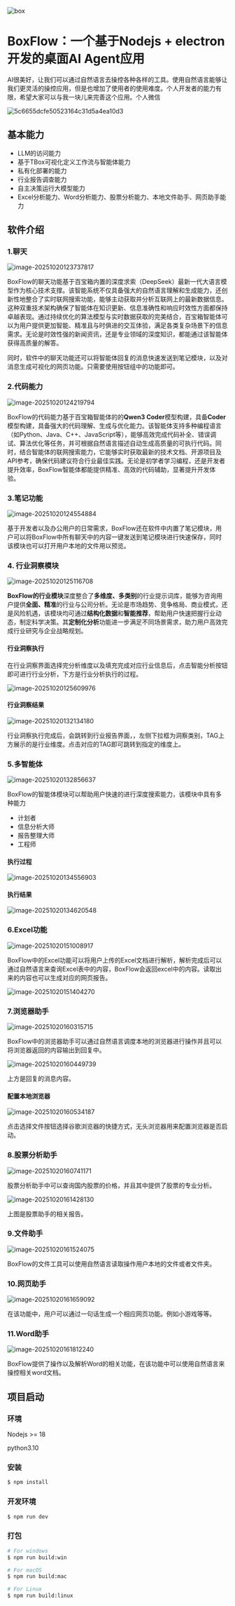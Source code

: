 ![box](./assets/box.png)

# BoxFlow：一个基于Nodejs + electron开发的桌面AI Agent应用

AI很美好，让我们可以通过自然语言去操控各种各样的工具。使用自然语言能够让我们更灵活的操控应用，但是也增加了使用者的使用难度。个人开发者的能力有限，希望大家可以与我一块儿来完善这个应用。个人微信

![5c6655dcfe50523164c31d5a4ea10d3](assets/5c6655dcfe50523164c31d5a4ea10d3-1760948986722-27.png)

## 基本能力

* LLM的访问能力
* 基于TBox可视化定义工作流与智能体能力
* 私有化部署的能力
* 行业报告调查能力
* 自主决策运行大模型能力
* Excel分析能力、Word分析能力、股票分析能力、本地文件助手、网页助手能力

## 软件介绍

### 1.聊天

![image-20251020123737817](assets/image-20251020123737817.png)

BoxFlow的聊天功能基于百宝箱内置的深度求索（DeepSeek）最新一代大语言模型作为核心技术支撑。该智能系统不仅具备强大的自然语言理解和生成能力，还创新性地整合了实时联网搜索功能，能够主动获取并分析互联网上的最新数据信息。这种双重技术架构确保了智能体在知识更新、信息准确性和响应时效性方面都保持卓越表现。通过持续优化的算法模型与实时数据获取的完美结合，百宝箱智能体可以为用户提供更加智能、精准且与时俱进的交互体验，满足各类复杂场景下的信息需求。无论是时效性强的新闻资讯，还是专业领域的深度知识，都能通过该智能体获得高质量的解答。

同时，软件中的聊天功能还可以将智能体回复的消息快速发送到笔记模块，以及对消息生成可视化的网页功能。只需要使用按钮组中的功能即可。

### 2.代码能力

![image-20251020124219794](assets/image-20251020124219794.png)

BoxFlow的代码能力基于百宝箱智能体的的**Qwen3 Coder**模型构建，具备**Coder**模型构建，具备强大的代码理解、生成与优化能力。该智能体支持多种编程语言（如Python、Java、C++、JavaScript等），能够高效完成代码补全、错误调试、算法优化等任务，并可根据自然语言描述自动生成高质量的可执行代码。同时，结合智能体的联网搜索能力，它能够实时获取最新的技术文档、开源项目及API参考，确保代码建议符合行业最佳实践。无论是初学者学习编程，还是开发者提升效率，BoxFlow智能体都能提供精准、高效的代码辅助，显著提升开发体验。

### 3.笔记功能

![image-20251020124554884](assets/image-20251020124554884.png)

基于开发者以及办公用户的日常需求，BoxFlow还在软件中内置了笔记模块，用户可以将BoxFlow中所有聊天中的内容一键发送到笔记模块进行快速保存，同时该模块也可以打开用户本地的文件用以预览。

### 4. 行业洞察模块

![image-20251020125116708](assets/image-20251020125116708.png)

**BoxFlow的行业模块**深度整合了**多维度、多类别**的行业提示词库，能够为咨询用户提供**全面、精准**的行业与公司分析。无论是市场趋势、竞争格局、商业模式，还是风险机遇，该模块均可通过**结构化数据**和**智能推荐**，帮助用户快速把握行业动态，制定科学决策。其**定制化分析**功能进一步满足不同场景需求，助力用户高效完成行业研究与企业战略规划。

#### 行业洞察执行

在行业洞察界面选择完分析维度以及填充完成对应行业信息后，点击智能分析按钮即可进行行业分析，下方是行业分析执行的过程。

![image-20251020125609976](assets/image-20251020125609976.png)

#### 行业洞察结果

![image-20251020132134180](assets/image-20251020132134180.png)

行业洞察执行完成后，会跳转到行业报告界面，，左侧下拉框为洞察类别，TAG上方展示的是行业维度。点击对应的TAG即可跳转到指定的维度上。

### 5.多智能体

![image-20251020132856637](assets/image-20251020132856637.png)

BoxFlow的智能体模块可以帮助用户快速的进行深度搜索能力，该模块中具有多种能力

* 计划者
* 信息分析大师
* 报告整理大师
* 工程师

#### 执行过程

![image-20251020134556903](assets/image-20251020134556903.png)

#### 执行结果

![image-20251020134620548](assets/image-20251020134620548.png)

### 6.Excel功能

![image-20251020151008917](assets/image-20251020151008917.png)

BoxFlow中的Excel功能可以将用户上传的Excel文档进行解析，解析完成后可以通过自然语言来查询Excel表中的内容，BoxFlow会返回excel中的内容。读取出来的内容也可以生成对应的网页报告。

![image-20251020151404270](assets/image-20251020151404270.png)

### 7.浏览器助手

![image-20251020160315715](assets/image-20251020160315715.png)

BoxFlow中的浏览器助手可以通过自然语言调度本地的浏览器进行操作并且可以将浏览器返回的内容输出到回复中。

![image-20251020160449739](assets/image-20251020160449739.png)

上方是回复的消息内容。

#### 配置本地浏览器

![image-20251020160534187](assets/image-20251020160534187.png)

点击选择文件按钮选择谷歌浏览器的快捷方式，无头浏览器用来配置浏览器是否启动。

### 8.股票分析助手

![image-20251020160741171](assets/image-20251020160741171.png)

股票分析助手中可以查询国内股票的价格，并且其中提供了股票的专业分析。

![image-20251020161428130](assets/image-20251020161428130.png)

上图是股票助手的相关报告。

### 9.文件助手

![image-20251020161524075](assets/image-20251020161524075.png)

BoxFlow的文件工具可以使用自然语言读取操作用户本地的文件或者文件夹。

### 10.网页助手

![image-20251020161659092](assets/image-20251020161659092.png)

在该功能中，用户可以通过一句话生成一个相应网页功能。例如小游戏等等。

### 11.Word助手

![image-20251020161812240](assets/image-20251020161812240.png)

BoxFlow提供了操作以及解析Word的相关功能，在该功能中可以使用自然语言来操控相关word文档。

## 项目启动

### 环境

Nodejs >= 18

python3.10

### 安装

```bash
$ npm install
```

### 开发环境

```bash
$ npm run dev
```

### 打包

```bash
# For windows
$ npm run build:win

# For macOS
$ npm run build:mac

# For Linux
$ npm run build:linux
```

